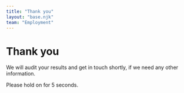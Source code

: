 ```yaml
---
title: "Thank you"
layout: "base.njk"
team: "Employment"
---
```


# Thank you

We will audit your results and get in touch shortly, if we need any other information.


<script src="/js/lottie-player.js"></script>

<lottie-player autoplay mode="normal" src="/js/lf20_nk7rih3w.json" style="width: 50vh"> </lottie-player>


<script>
    function startTimer(duration, display) {
        var timer = duration, minutes, seconds;
        var end =setInterval(function () {
            minutes = parseInt(timer / 60, 10)
            seconds = parseInt(timer % 60, 10);

            minutes = minutes < 10 ?  + minutes : minutes;
            seconds = seconds < 10 ? + seconds : seconds;

            display.textContent = seconds;

            if (--timer < 0) {
                window.location = "/employment8";
                clearInterval(end);
            }
        }, 1000);
    }

    window.onload = function () {
        var fiveMinutes = 5,
            display = document.querySelector('#time');
        startTimer(fiveMinutes, display);
    };
</script>

<p>Please hold on for <span id="time">5</span> seconds.</p>
<form id="form1" runat="server">

</form>
